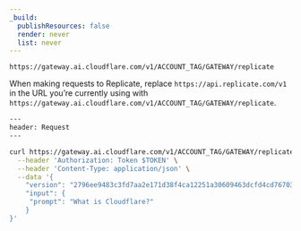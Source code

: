 ```yaml
---
_build:
  publishResources: false
  render: never
  list: never
---
```


`https://gateway.ai.cloudflare.com/v1/ACCOUNT_TAG/GATEWAY/replicate`

When making requests to Replicate, replace `https://api.replicate.com/v1` in the URL you’re currently using with `https://gateway.ai.cloudflare.com/v1/ACCOUNT_TAG/GATEWAY/replicate`.

```bash
---
header: Request
---

curl https://gateway.ai.cloudflare.com/v1/ACCOUNT_TAG/GATEWAY/replicate/predictions -X POST \
  --header 'Authorization: Token $TOKEN' \
  --header 'Content-Type: application/json' \
  --data '{
    "version": "2796ee9483c3fd7aa2e171d38f4ca12251a30609463dcfd4cd76703f22e96cdf",
    "input": {
   	 "prompt": "What is Cloudflare?"
    }
}'
```
